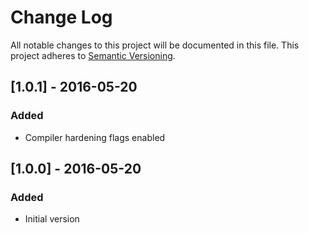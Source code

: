 # Change Log
All notable changes to this project will be documented in this file.
This project adheres to [Semantic Versioning](http://semver.org/).

## [1.0.1] - 2016-05-20
### Added
- Compiler hardening flags enabled

## [1.0.0] - 2016-05-20
### Added
- Initial version
